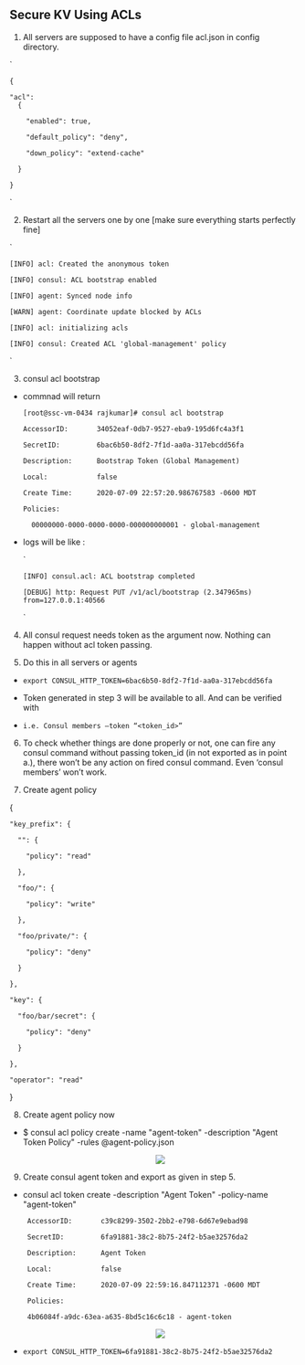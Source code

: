 ## Secure KV Using ACLs 

1. All servers are supposed to have a config file acl.json in config directory. 

  `
    
    { 

    "acl": 
      { 

        "enabled": true, 

        "default_policy": "deny", 

        "down_policy": "extend-cache" 

      } 

    }
  
  ` 

2. Restart all the servers one by one [make sure everything starts perfectly fine] 

  `
  
    [INFO] acl: Created the anonymous token 

    [INFO] consul: ACL bootstrap enabled 

    [INFO] agent: Synced node info 

    [WARN] agent: Coordinate update blocked by ACLs 

    [INFO] acl: initializing acls 

    [INFO] consul: Created ACL 'global-management' policy 

  `
    
3. consul acl bootstrap

  * commnad will return
  
    `[root@ssc-vm-0434 rajkumar]# consul acl bootstrap`
    
    `AccessorID:       34052eaf-0db7-9527-eba9-195d6fc4a3f1`
    
    `SecretID:         6bac6b50-8df2-7f1d-aa0a-317ebcdd56fa`
    
    `Description:      Bootstrap Token (Global Management)`
    
    `Local:            false`
    
    `Create Time:      2020-07-09 22:57:20.986767583 -0600 MDT`
    
    `Policies:`
    
    `  00000000-0000-0000-0000-000000000001 - global-management`

  * logs will be like :
    
    
    `
    
        [INFO] consul.acl: ACL bootstrap completed 

        [DEBUG] http: Request PUT /v1/acl/bootstrap (2.347965ms) from=127.0.0.1:40566 
    
    `
      
  
4. All consul request needs token as the argument now. Nothing can happen without acl token passing. 

5. Do this in all servers or agents 

  * `export CONSUL_HTTP_TOKEN=6bac6b50-8df2-7f1d-aa0a-317ebcdd56fa` 

  * Token generated in step 3 will be available to all. And can be verified with  

  * `i.e. Consul members –token “<token_id>”`  

6. To check whether things are done properly or not, one can fire any consul command without passing token_id (in not exported as in point a.), there won’t be any action on fired consul command. Even ‘consul members’ won’t work. 

7. Create agent policy 


  { 

    "key_prefix": { 

      "": { 

        "policy": "read" 

      }, 

      "foo/": { 

        "policy": "write" 

      }, 

      "foo/private/": { 

        "policy": "deny" 

      } 

    }, 

    "key": { 

      "foo/bar/secret": { 

        "policy": "deny" 

      } 

    }, 

    "operator": "read" 

  } 



8. Create agent policy now 

* $ consul acl policy create -name "agent-token" -description "Agent Token Policy" -rules @agent-policy.json 

  <p align="center"><img src="../images/policyCreateImage?raw=true"></p>
 

9. Create consul agent token and export as given in step 5. 

* consul acl token create -description "Agent Token" -policy-name "agent-token" 

    ` AccessorID:       c39c8299-3502-2bb2-e798-6d67e9ebad98`
    
    ` SecretID:         6fa91881-38c2-8b75-24f2-b5ae32576da2`
    
    ` Description:      Agent Token`
    
    ` Local:            false`
    
    ` Create Time:      2020-07-09 22:59:16.847112371 -0600 MDT`
    
    ` Policies:`
    
    ` 4b06084f-a9dc-63ea-a635-8bd5c16c6c18 - agent-token`
 
   <p align="center"><img src="../images/tokenCreateImage?raw=true"></p>
 
* `export CONSUL_HTTP_TOKEN=6fa91881-38c2-8b75-24f2-b5ae32576da2`
 
